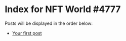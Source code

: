# Index for NFT World #4777
Posts will be displayed in the order below:

- [Your first post](./001-first.md)

